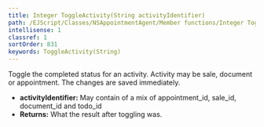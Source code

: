 ```yaml
---
title: Integer ToggleActivity(String activityIdentifier)
path: /EJScript/Classes/NSAppointmentAgent/Member functions/Integer ToggleActivity(String p_0)
intellisense: 1
classref: 1
sortOrder: 831
keywords: ToggleActivity(String)
---
```



Toggle the completed status for an activity. Activity may be sale, document or appointment. The changes are saved immediately.



* **activityIdentifier:** May contain of a mix of appointment\_id, sale\_id, document\_id and todo\_id
* **Returns:** What the result after toggling was.


